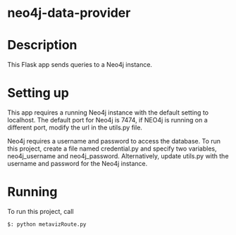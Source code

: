 # neo4j-data-provider

# Description

This Flask app sends queries to a Neo4j instance.

# Setting up

This app requires a running Neo4j instance with the default setting to localhost. The default port for Neo4j is 7474, if NEO4j is running on a different port, modify the url in the utils.py file.  

Neo4j requires a username and password to access the database.  To run this project, create a file named credential.py and specify two variables, neo4j_username and neo4j_password.  Alternatively, update utils.py with the username and password for the Neo4j instance.

# Running

To run this project, call 

`$: python metavizRoute.py`

